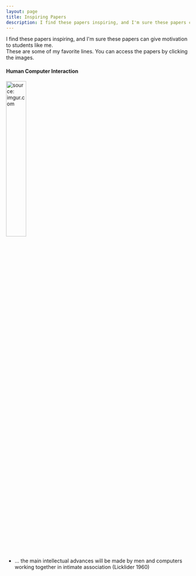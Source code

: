 ```yaml
---
layout: page
title: Inspiring Papers
description: I find these papers inspiring, and I'm sure these papers can give motivation to students like me.
---
```


I find these papers inspiring, and I'm sure these papers can give motivation to students like me.<br>
These are some of my favorite lines. You can access the papers by clicking the images.



#### Human Computer Interaction

<a href="https://pubsonline.informs.org/doi/pdf/10.1287/isre.2018.0784"><img src="https://i.imgur.com/DvRr2wu.jpg" width="33%" height="33%" title="source: imgur.com" /></a>

- ... the main intellectual advances will be made by men and computers working together in intimate association (Licklider 1960)
